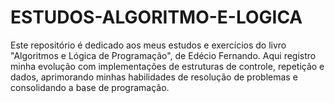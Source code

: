 # ESTUDOS-ALGORITMO-E-LOGICA
Este repositório é dedicado aos meus estudos e exercícios do livro "Algoritmos e Lógica de Programação", de Edécio Fernando. Aqui registro minha evolução com implementações de estruturas de controle, repetição e dados, aprimorando minhas habilidades de resolução de problemas e consolidando a base de programação.
